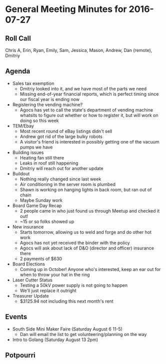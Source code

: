 General Meeting Minutes for 2016-07-27
======================================

Roll Call
---------
Chris A, Erin, Ryan, Emily, Sam, Jessica, Mason, Andrew, Dan (remote), Dmitriy

Agenda
------

- Sales tax exemption
  - Dmitriy looked into it, and we have most of the parts we need
  - Missing end-of-year financial reports, which is perfect timing since our fiscal year is ending now
- Registering the vending machine?
  - Agocs has yet to call the state's department of vending machine whatsits to figure out whether or how to register it, but will work on doing so this week
- TEM/Ebay
  - Most recent round of eBay listings didn't sell
  - Andrew got rid of the large bulky robots
  - A visitor's friend is interested in possibly getting one of the vacuum pumps we have
- Building issues
  - Heating fan still there
  - Leaks in roof still happening
  - Dmitriy will reach out for another update
- Buildout
  - Nothing really changed since last week
  - Air conditioning in the server room is plumbed
  - Shawn is working on hanging lights in back room, but ran out of chain
  - Maybe Sunday work
- Board Game Day Recap
  - 2 people came in who just found us through Meetup and checked it out!
  - ~15 or so folks showed up
- New insurance
  - Starts tomorrow, allowing us to weld and forge and do other hot work
  - Agocs has not yet received the binder with the policy
  - Agocs will ask about lack of D&O (director and officer) insurance there
  - 2 payments of $630
- Board Elections
  - Coming up in October! Anyone who's interested, keep an ear out for when to throw your hat in the ring
- Laser Cutter Status
  - Testing a 50kV power supply is not going to happen
  - We'll just replace it outright
- Treasurer Update
  - $3125.94 not including this next month's rent

Events
------

- South Side Mini Maker Faire (Saturday August 6 11-5)
  - Dan will email the list to get volunteering/planning on the way
- Intro to Golang (Saturday August 13 2pm)

Potpourri
--------


